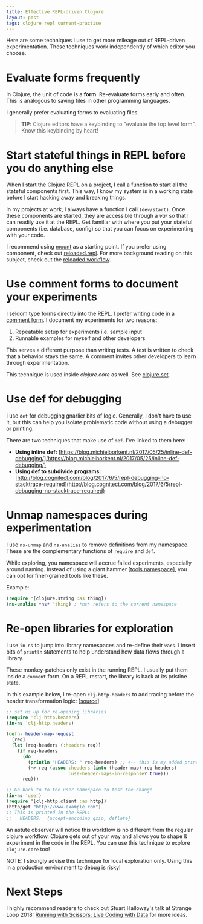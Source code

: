 ```yaml
---
title: Effective REPL-driven Clojure
layout: post
tags: clojure repl current-practise
---
```


Here are some techniques I use to get more mileage out of REPL-driven
experimentation. These techniques work independently of which editor you choose.

# Evaluate forms frequently

In Clojure, the unit of code is a **form**. Re-evaluate forms early and often.
This is analogous to saving files in other programming languages.

I generally prefer evaluating forms to evaluating files.

> **TIP**: Clojure editors have a keybinding to "evaluate the top level form".
> Know this keybinding by heart!

# Start stateful things in REPL before you do anything else

When I start the Clojure REPL on a project, I call a function to start all the
stateful components first. This way, I know my system is in a working state
before I start hacking away and breaking things.

In my projects at work, I always have a function I call `(dev/start)`. Once
these components are started, they are accessible through a *var* so that I can
readily use it at the REPL. Get familiar with where you put your stateful
components (i.e. database, config) so that you can focus on experimenting with
your code.

I recommend using [mount](https://github.com/tolitius/mount) as a starting point. If you prefer using component,
check out [reloaded.repl](https://github.com/weavejester/reloaded.repl). For more background reading on this subject, check out
the [reloaded workflow](http://thinkrelevance.com/blog/2013/06/04/clojure-workflow-reloaded).

# Use comment forms to document your experiments

I seldom type forms directly into the REPL. I prefer writing code in a [comment
form](https://clojuredocs.org/clojure.core/comment). I document my experiments for two reasons:

1.  Repeatable setup for experiments i.e. sample input
2.  Runnable examples for myself and other developers

This serves a different purpose than writing tests. A test is written to check
that a behavior stays the same. A comment invites other developers to learn
through experimentation.

This technique is used inside *clojure.core* as well. See [clojure.set](https://github.com/clojure/clojure/blob/4ef4b1ed7a2e8bb0aaaacfb0942729252c2c3091/src/clj/clojure/set.clj#L158-L176).

# Use def for debugging

I use `def` for debugging gnarlier bits of logic. Generally, I don't have to use
it, but this can help you isolate problematic code without using a debugger or
printing.

There are two techniques that make use of `def`. I've linked to them here:

-   **Using inline def:** [https://blog.michielborkent.nl/2017/05/25/inline-def-debugging/](https://blog.michielborkent.nl/2017/05/25/inline-def-debugging/)
-   **Using def to subdivide programs:** [http://blog.cognitect.com/blog/2017/6/5/repl-debugging-no-stacktrace-required](http://blog.cognitect.com/blog/2017/6/5/repl-debugging-no-stacktrace-required)

# Unmap namespaces during experimentation

I use `ns-unmap` and `ns-unalias` to remove definitions from my namespace. These
are the complementary functions of `require` and `def`.

While exploring, you namespace will accrue failed experiments, especially around
naming. Instead of using a giant hammer [[tools.namespace](https://github.com/clojure/tools.namespace)], you can opt for
finer-grained tools like these.

Example:

``` clojure
(require '[clojure.string :as thing])
(ns-unalias *ns* 'thing) ; *ns* refers to the current namespace
```

# Re-open libraries for exploration

I use `in-ns` to jump into library namespaces and re-define their `vars`. I
insert bits of `println` statements to help understand how data flows through a
library.

These monkey-patches only exist in the running REPL. I usually put them inside a
 `comment` form. On a REPL restart, the library is back at its pristine state.

In this example below, I re-open `clj-http.headers` to add tracing before the
header transformation logic: [[source](https://github.com/dakrone/clj-http/blob/3.x/src/clj_http/headers.clj#L134-L140)]

``` clojure
;; set us up for re-opening libraries
(require 'clj-http.headers)
(in-ns 'clj-http.headers)

(defn- header-map-request
  [req]
  (let [req-headers (:headers req)]
    (if req-headers
      (do
        (println "HEADERS: " req-headers) ;; <-- this is my added print
        (-> req (assoc :headers (into (header-map) req-headers)
                       :use-header-maps-in-response? true)))
      req)))

;; Go back to to the user namespace to test the change
(in-ns 'user)
(require '[clj-http.client :as http])
(http/get "http://www.example.com")
;; This is printed in the REPL:
;;   HEADERS:  {accept-encoding gzip, deflate}
```

An astute observer will notice this workflow is no different from the regular
clojure workflow. Clojure gets out of your way and allows you to shape &
experiment in the code in the REPL. You can use this technique to explore
`clojure.core` too!

NOTE: I strongly advise this technique for local exploration only. Using this in
a production environment to debug is risky!

# Next Steps

I highly recommend readers to check out Stuart Halloway's talk at Strange Loop
2018: [Running with Scissors: Live Coding with Data](https://www.youtube.com/watch?v=Qx0-pViyIDU) for more ideas.
